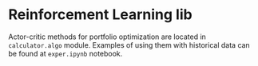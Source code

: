 # Reinforcement Learning lib

Actor-critic methods for portfolio optimization are located in `calculator.algo`
module. Examples of using them with historical data can be found at `exper.ipynb` notebook.
